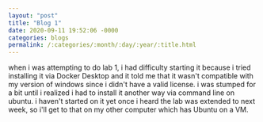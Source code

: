 ```yaml
---
layout: "post"
title: "Blog 1"
date: 2020-09-11 19:52:06 -0000
categories: blogs
permalink: /:categories/:month/:day/:year/:title.html
---
```

when i was attempting to do lab 1, i had difficulty starting it because
i tried installing it via Docker Desktop and it told me that it wasn't compatible with my version of windows since i didn't have a 
valid license. i was stumped for a bit until i realized i had to install it another way via command line on ubuntu. i haven't started
on it yet once i heard the lab was extended to next week, so i'll get to that on my other computer which has Ubuntu on a VM.